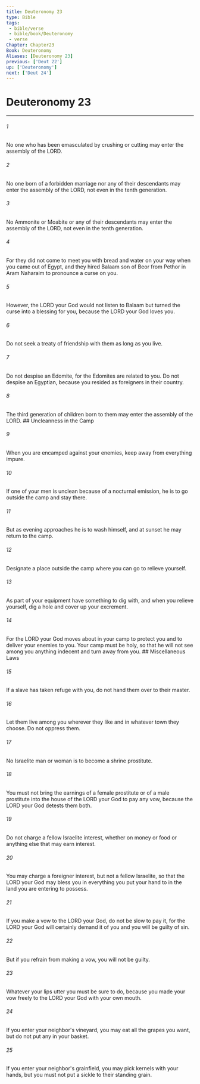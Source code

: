 ```yaml
---
title: Deuteronomy 23
type: Bible
tags:
 - bible/verse
 - bible/book/Deuteronomy
 - verse
Chapter: Chapter23
Book: Deuteronomy
Aliases: [Deuteronomy 23]
previous: ['Deut 22']
up: ['Deuteronomy']
next: ['Deut 24']
---
```

# Deuteronomy 23

***


###### 1 
No one who has been emasculated by crushing or cutting may enter the assembly of the LORD. 

###### 2 
No one born of a forbidden marriage nor any of their descendants may enter the assembly of the LORD, not even in the tenth generation. 

###### 3 
No Ammonite or Moabite or any of their descendants may enter the assembly of the LORD, not even in the tenth generation. 

###### 4 
For they did not come to meet you with bread and water on your way when you came out of Egypt, and they hired Balaam son of Beor from Pethor in Aram Naharaim to pronounce a curse on you. 

###### 5 
However, the LORD your God would not listen to Balaam but turned the curse into a blessing for you, because the LORD your God loves you. 

###### 6 
Do not seek a treaty of friendship with them as long as you live. 

###### 7 
Do not despise an Edomite, for the Edomites are related to you. Do not despise an Egyptian, because you resided as foreigners in their country. 

###### 8 
The third generation of children born to them may enter the assembly of the LORD. ## Uncleanness in the Camp 

###### 9 
When you are encamped against your enemies, keep away from everything impure. 

###### 10 
If one of your men is unclean because of a nocturnal emission, he is to go outside the camp and stay there. 

###### 11 
But as evening approaches he is to wash himself, and at sunset he may return to the camp. 

###### 12 
Designate a place outside the camp where you can go to relieve yourself. 

###### 13 
As part of your equipment have something to dig with, and when you relieve yourself, dig a hole and cover up your excrement. 

###### 14 
For the LORD your God moves about in your camp to protect you and to deliver your enemies to you. Your camp must be holy, so that he will not see among you anything indecent and turn away from you. ## Miscellaneous Laws 

###### 15 
If a slave has taken refuge with you, do not hand them over to their master. 

###### 16 
Let them live among you wherever they like and in whatever town they choose. Do not oppress them. 

###### 17 
No Israelite man or woman is to become a shrine prostitute. 

###### 18 
You must not bring the earnings of a female prostitute or of a male prostitute into the house of the LORD your God to pay any vow, because the LORD your God detests them both. 

###### 19 
Do not charge a fellow Israelite interest, whether on money or food or anything else that may earn interest. 

###### 20 
You may charge a foreigner interest, but not a fellow Israelite, so that the LORD your God may bless you in everything you put your hand to in the land you are entering to possess. 

###### 21 
If you make a vow to the LORD your God, do not be slow to pay it, for the LORD your God will certainly demand it of you and you will be guilty of sin. 

###### 22 
But if you refrain from making a vow, you will not be guilty. 

###### 23 
Whatever your lips utter you must be sure to do, because you made your vow freely to the LORD your God with your own mouth. 

###### 24 
If you enter your neighbor's vineyard, you may eat all the grapes you want, but do not put any in your basket. 

###### 25 
If you enter your neighbor's grainfield, you may pick kernels with your hands, but you must not put a sickle to their standing grain. 

